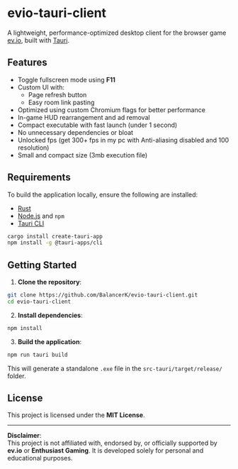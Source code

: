 # evio-tauri-client

A lightweight, performance-optimized desktop client for the browser game [ev.io](https://ev.io), built with [Tauri](https://tauri.app).

## Features

- Toggle fullscreen mode using **F11**
- Custom UI with:
  - Page refresh button  
  - Easy room link pasting  
- Optimized using custom Chromium flags for better performance
- In-game HUD rearrangement and ad removal
- Compact executable with fast launch (under 1 second)
- No unnecessary dependencies or bloat
- Unlocked fps (get 300+ fps in my pc with Anti-aliasing disabled and 100 resolution)
- Small and compact size (3mb execution file)

## Requirements

To build the application locally, ensure the following are installed:

- [Rust](https://www.rust-lang.org/tools/install)
- [Node.js](https://nodejs.org/) and `npm`
- [Tauri CLI](https://tauri.app/v1/guides/getting-started/prerequisites)

```bash
cargo install create-tauri-app
npm install -g @tauri-apps/cli
```

## Getting Started

1. **Clone the repository**:

```bash
git clone https://github.com/BalancerK/evio-tauri-client.git
cd evio-tauri-client
```

2. **Install dependencies**:

```bash
npm install
```

3. **Build the application**:

```bash
npm run tauri build
```

This will generate a standalone `.exe` file in the `src-tauri/target/release/` folder.

## License

This project is licensed under the **MIT License**.

---

**Disclaimer**:  
This project is not affiliated with, endorsed by, or officially supported by **ev.io** or **Enthusiast Gaming**. It is developed solely for personal and educational purposes.
